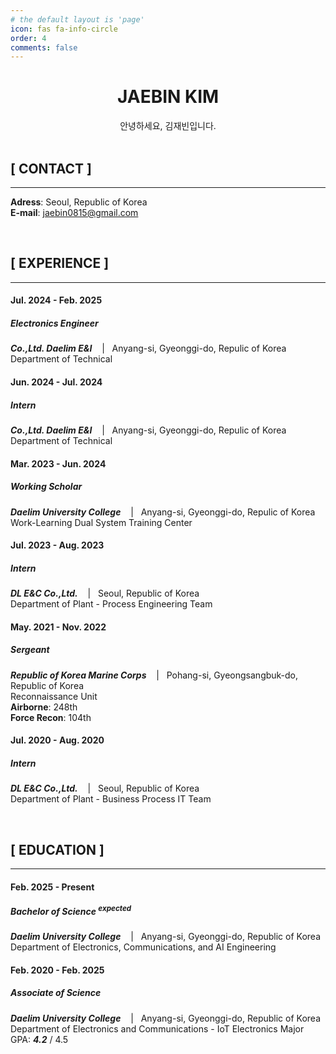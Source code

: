 ```yaml
---
# the default layout is 'page'
icon: fas fa-info-circle
order: 4
comments: false
---
```


# **<center>JAEBIN KIM</center>**

<center>안녕하세요, 김재빈입니다.</center>

<br>

## **[ CONTACT ]**
--------------------
**Adress**: Seoul, Republic of Korea<br>
**E-mail**: jaebin0815@gmail.com<br>

<br>

## **[ EXPERIENCE ]**
----------------------------
#### **Jul. 2024 - Feb. 2025**
##### **Electronics Engineer**
***Co.,Ltd. Daelim E&I*** &nbsp;&nbsp;&nbsp;|&nbsp;&nbsp; Anyang-si, Gyeonggi-do, Repulic of Korea<br>
Department of Technical

#### **Jun. 2024 - Jul. 2024**
##### **Intern**
***Co.,Ltd. Daelim E&I*** &nbsp;&nbsp;&nbsp;|&nbsp;&nbsp; Anyang-si, Gyeonggi-do, Repulic of Korea<br>
Department of Technical

#### **Mar. 2023 - Jun. 2024**
##### **Working Scholar**
***Daelim University College*** &nbsp;&nbsp;&nbsp;|&nbsp;&nbsp; Anyang-si, Gyeonggi-do, Repulic of Korea<br>
Work-Learning Dual System Training Center

#### **Jul. 2023 - Aug. 2023**
##### **Intern**
***DL E&C Co.,Ltd.*** &nbsp;&nbsp;&nbsp;|&nbsp;&nbsp; Seoul, Republic of Korea<br>
Department of Plant - Process Engineering Team

#### **May. 2021 - Nov. 2022**
##### **Sergeant**
***Republic of Korea Marine Corps*** &nbsp;&nbsp;&nbsp;|&nbsp;&nbsp; Pohang-si, Gyeongsangbuk-do, Republic of Korea<br>
Reconnaissance Unit<br>
**Airborne**: 248th<br>
**Force Recon**: 104th


#### **Jul. 2020 - Aug. 2020**
##### **Intern**
***DL E&C Co.,Ltd.*** &nbsp;&nbsp;&nbsp;|&nbsp;&nbsp; Seoul, Republic of Korea<br>
Department of Plant - Business Process IT Team

<br>

## **[ EDUCATION ]**
----------------------
#### **Feb. 2025 - Present**
##### **Bachelor of Science** <sup>expected<sup>
***Daelim University College*** &nbsp;&nbsp;&nbsp;|&nbsp;&nbsp; Anyang-si, Gyeonggi-do, Republic of Korea<br>
Department of Electronics, Communications, and AI Engineering<br>
<!-- GPA: ***X*** / 4.5 -->

#### **Feb. 2020 - Feb. 2025**
##### **Associate of Science**
***Daelim University College*** &nbsp;&nbsp;&nbsp;|&nbsp;&nbsp; Anyang-si, Gyeonggi-do, Republic of Korea<br>
Department of Electronics and Communications - IoT Electronics Major<br>
GPA: ***4.2*** / 4.5
